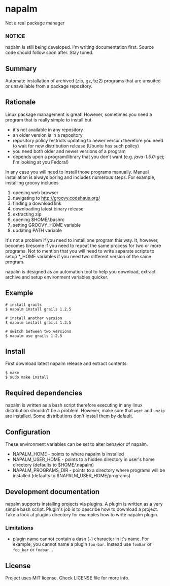 # napalm
Not a real package manager

### NOTICE
napalm is still being developed. I'm writing documentation first. Source code
should follow soon after. Stay tuned.

## Summary
Automate installation of archived (zip, gz, bz2) programs that are unsuited or
unavailable from a package repository.

## Rationale
Linux package management is great! However, sometimes you need a program that is
really simple to install but

 * it's not available in any repository
 * an older version is in a repository
 * repository policy restricts updating to newer version therefore you need to
   wait for new distribution release (Ubuntu has such policy)
 * you need both older and newer versions of a program
 * depends upon a program/library that you don't want (e.g. *java-1.5.0-gcj*;
   I'm looking at you Fedora!)

In any case you will need to install those programs manually. Manual
installation is always boring and includes numerous steps. For example,
installing groovy includes

 1. opening web browser
 2. navigating to http://groovy.codehaus.org/
 3. finding a download link
 4. downloading latest binary release
 5. extracting zip
 6. opening $HOME/.bashrc
 7. setting GROOVY_HOME variable
 8. updating PATH variable

It's not a problem if you need to install one program this way. It, however,
becomes tiresome if you need to repeat the same process for two or more
programs. Not to mention that you will need to write separate scripts to setup
*_HOME variables if you need two different version of the same program.

napalm is designed as an automation tool to help you download, extract archive
and setup environment variables quicker.

## Example

    # install grails
    $ napalm install grails 1.2.5

    # install another version
    $ napalm install grails 1.3.5

    # switch between two versions
    $ napalm use grails 1.2.5

## Install
First download latest napalm release and extract contents.

    $ make
    $ sudo make install

## Required dependencies
napalm is written as a bash script therefore executing in any linux distribution
shouldn't be a problem. However, make sure that `wget` and `unzip` are
installed. Some distributions don't install them by default.

## Configuration
These environment variables can be set to alter behavior of napalm.

 * NAPALM_HOME - points to where napalm is installed
 * NAPALM_USER_HOME - points to a hidden directory in user's home directory
   (defaults to $HOME/.napalm)
 * NAPALM_PROGRAMS_DIR - points to a directory where programs will be installed
   (defaults to $NAPALM_USER_HOME/programs)

## Development documentation
napalm supports installing projects via plugins. A plugin is written as a very
simple bash script. Plugin's job is to describe how to download a project. Take
a look at plugins directory for examples how to write napalm plugin.

### Limitations

 * plugin name cannot contain a dash (`-`) character in it's name. For example,
   you cannot name a plugin `foo-bar`. Instead use `fooBar` or `foo_bar` or
   `foobar`...

## License
Project uses MIT license. Check LICENSE file for more info.
